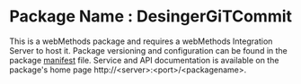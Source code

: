 # Package Name : DesingerGiTCommit
This is a webMethods package and requires a webMethods Integration Server to host it. Package versioning and configuration can be found in the package [manifest](./DesingerGiTCommit/manifest.v3) file. Service and API documentation is available on the package's home page http://&lt;server&gt;:&lt;port&gt;/&lt;packagename>.